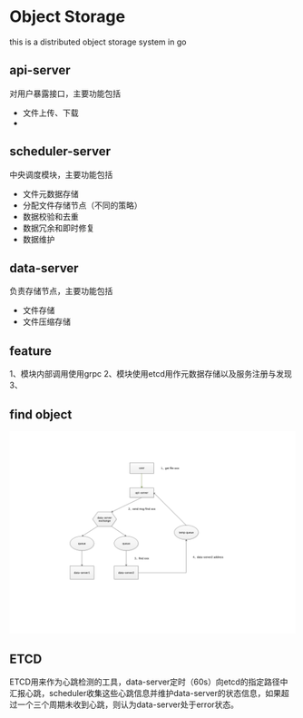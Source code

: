 # Object Storage
this is a distributed object storage system in go


## api-server
对用户暴露接口，主要功能包括
* 文件上传、下载
* 

## scheduler-server
中央调度模块，主要功能包括
* 文件元数据存储
* 分配文件存储节点（不同的策略）
* 数据校验和去重
* 数据冗余和即时修复
* 数据维护

## data-server
负责存储节点，主要功能包括
* 文件存储
* 文件压缩存储

## feature
1、模块内部调用使用grpc
2、模块使用etcd用作元数据存储以及服务注册与发现
3、


## find object
![](https://github.com/yamanda1996/object-storage-go/blob/master/images/object_storage_struct_pic1.png)

## ETCD
ETCD用来作为心跳检测的工具，data-server定时（60s）向etcd的指定路径中汇报心跳，scheduler收集这些心跳信息并维护data-server的状态信息，如果超过一个三个周期未收到心跳，则认为data-server处于error状态。


